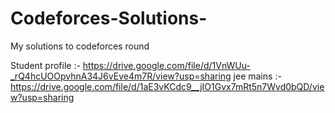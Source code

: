# Codeforces-Solutions-
My solutions to codeforces round


Student profile :- https://drive.google.com/file/d/1VnWUu-_rQ4hcUOOpvhnA34J6vEve4m7R/view?usp=sharing
jee mains :- https://drive.google.com/file/d/1aE3vKCdc9__jIO1Gvx7mRt5n7Wvd0bQD/view?usp=sharing

